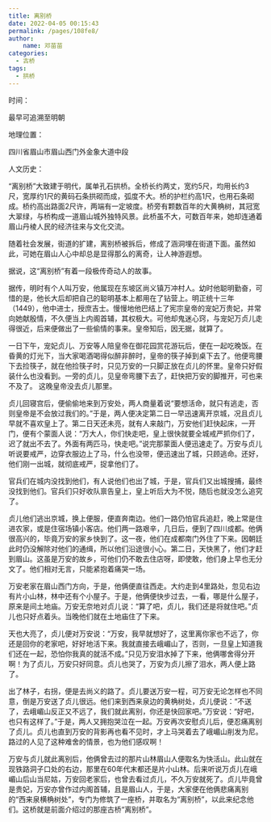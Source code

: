 ```yaml
---
title: 离别桥
date: 2022-04-05 00:15:43
permalink: /pages/108fe8/
author:
    name: 邓苗苗
categories:
  - 古桥
tags:
  - 拱桥 
---
```

时间：

最早可追溯至明朝

地理位置：

四川省眉山市眉山西门外金象大道中段

人文历史：

“离别桥”大致建于明代，属单孔石拱桥。全桥长约两丈，宽约5尺，均用长约3尺，宽厚约1尺的黄码石条拱砌而成，弧度不大。桥的护栏约高1尺，也用石条砌成。桥约高出路面2尺许，两端有一定坡度。桥旁有颗数百年的大黄桷树，其冠宽大翠绿，与桥构成一道眉山城外独特风景。此桥虽不大，可数百年来，她却连通着眉山丹棱人民的经济往来与文化交流。

随着社会发展，街道的扩建，离别桥被拆后，修成了涵洞埋在街道下面。虽然如此，可她在眉山人心中却总是显得那么的离奇，让人神游遐想。

据说，这“离别桥”有着一段极传奇动人的故事。

据传，明时有个人叫万安，他属现在东坡区尚义镇万冲村人。幼时他聪明勤奋，可惜的是，他长大后却把自己的聪明基本上都用在了钻营上。明正统十三年（1449），他中进士，授庶吉士。慢慢地他巴结上了宪宗皇帝的宠妃万贵妃，并常向她献殷情，不久便当上内阁首辅，其权极大。可他却鬼迷心窍，与宠妃万贞儿走得很近，后来便做出了一些偷情的事来。皇帝知后，因无据，就算了。

一日下午，宠妃贞儿、万安等人陪皇帝在御花园赏花游玩后，便在一起吃晚饭。在昏黄的灯光下，当大家喝酒喝得似醉非醉时，皇帝的筷子掉到桌下去了。他便弯腰下去捡筷子，就在他捡筷子时，只见万安的一只脚正放在贞儿的怀里。皇帝只好假装什么也没看到。一旁的贞儿，见皇帝弯腰下去了，赶快把万安的脚推开，可也来不及了。
这晚皇帝没去贞儿那里。

贞儿回寝宫后，便偷偷地来到万安处，两人商量着说“要想活命，就只有逃走，否则皇帝是不会放过我们的。”于是，两人便决定第二日一早迅速离开京城，况且贞儿早就不喜欢皇上了。第二日天还未亮，就有人来敲门，万安他们赶快起床，一开门，便有个蒙面人说：“万大人，你们快走吧，皇上很快就要全城戒严抓你们了，迟了就出不去了。外面有两匹马，快走吧。”说完那蒙面人便迅速走了。万安与贞儿听说要戒严，边穿衣服边上了马，什么也没带，便迅速出了城，只顾逃命。还好，他们刚一出城，就彻底戒严，捉拿他们了。

官兵们在城内没找到他们，有人说他们也出了城，于是，官兵们又出城搜捕，最终没找到他们。官兵们只好收队禀告皇上，皇上听后大为不悦，随后也就没怎么追究了。

贞儿他们逃出京城，换上便服，便直奔南边。他们一路仍怕官兵追赶，晚上常是住进农家，或是住宿场镇小客店。他们两一路艰辛，几日后，便到了四川成都。他俩很高兴的，毕竟万安的家乡快到了。这一夜，他们在成都南门外住了下来。因朝廷此时仍没解除对他们的通缉，所以他们沿途很小心。第二日，天快黑了，他们才赶到眉山。这虽是万安的故乡，可他们仍不敢去住店呀，即使敢，他们身上早也无分文了。他们相对无言，只能紧抱着痛哭一场。

万安老家在眉山西门方向，于是，他俩便直往西走。大约走到4里路处，忽见右边有片小山林，林中还有个小屋子。于是，他俩便快步过去，一看，哪是什么屋子，原来是间土地庙。万安无奈地对贞儿说：“算了吧，贞儿，我们还是将就住吧。”贞儿也只好点着头。当晚他们就在土地庙住了下来。

天也大亮了，贞儿便对万安说：“万安，我早就想好了，这里离你家也不远了，你还是回你的老家吧，好好地活下来。我就直接去峨嵋山了，否则，一旦皇上知道我们还在一起，恐怕你我真的就活不成。”只见万安泪水掉了下来，他俩哪舍得分开啊！为了贞儿，万安只好同意。贞儿也哭了，万安为贞儿擦了泪水，两人便上路了。

出了林子，右拐，便是去尚义的路了。贞儿要送万安一程，可万安无论怎样也不同意，倒是万安送了贞儿很远。他们来到西来泉边的黄桷树处，贞儿便说：“不送了，去峨嵋山反正又不远了，我们就此离别，你还是快回家吧。”万安说：“好吧，也只有这样了。”于是，两人又拥抱哭泣在一起。万安再次安慰贞儿后，便忍痛离别了贞儿。贞儿也直到万安的背影再也看不见时，才上马哭着去了峨嵋山削发为尼。路过的人见了这种难舍的情景，也为他们感叹啊！

万安与贞儿就此离别后，他俩曾去过的那片山林眉山人便取名为快活山。此山就在现铁路洞子口处的右边，那里在60年代末都还是片小山林。后来听说万贞儿在峨嵋山后山当尼姑，万安回老家后，也曾去看过贞儿，不久万安就死了。贞儿毕竟曾是贵妃，万安亦曾作过内阁首辅，且是眉山人，于是，大家便在他俩悲痛离别的“西来泉横桷树处”，专门为修筑了一座桥，并取名为“离别桥”，以此来纪念他们。这桥就是前面介绍过的那座古桥“离别桥”。
